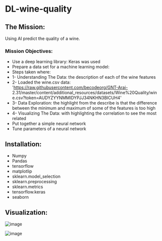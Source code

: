 # DL-wine-quality

## The Mission: 

Using AI predict the quality of a wine.

### Mission Objectives: 
- Use a deep learning library: Keras was used 
- Prepare a data set for a machine learning model:  
-    Steps taken where:
-    1- Understanding The Data: the description of each of the wine features  
-    2- Loaded the wine.csv data: 'https://raw.githubusercontent.com/becodeorg/GNT-Arai-    2.31/master/content/additional_resources/datasets/Wine%20Quality/wine.csv?token=AUDYZYYNMMIDYPJJ34NKHN3BICUH4'
-    3- Data Exploration: the highlight from the describe is that the difference between the minimum and maximum of some of the features is too high 
-    4- Visualizing The Data: with highlighting the correlation to see the most related 
- Put together a simple neural network
- Tune parameters of a neural network

## Installation: 
- Numpy 
- Pandas
- tensorflow 
- matplotlip
- sklearn.model_selection
- sklearn.preprocessing
- sklearn.metrics
- tensorflow.keras
- seaborn

## Visualization: 
![image](https://user-images.githubusercontent.com/84380899/132700006-948f33ca-dea3-4f01-ad9f-cf3df1fc876e.png)

![image](https://user-images.githubusercontent.com/84380899/132698398-1a437278-5274-4d06-88ae-625432dc1ac0.png)

